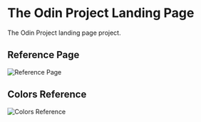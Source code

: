 # The Odin Project Landing Page
The Odin Project landing page project.
## Reference Page
![Reference Page](https://github.com/Lucas-G-Lunix/landing-page/assets/73834229/6b3b033e-66e3-400e-9e63-e8dae61b12ea)
## Colors Reference
![Colors Reference](https://github.com/Lucas-G-Lunix/landing-page/assets/73834229/bfdb391b-0883-47a8-a07c-511207531f07)
